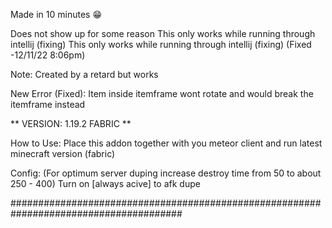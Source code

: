
Made in 10 minutes 😁

Does not show up for some reason
This only works while running through intellij (fixing)
This only works while running through intellij (fixing)  (Fixed -12/11/22 8:06pm)

Note: Created by a retard but works

New Error (Fixed):
Item inside itemframe wont rotate and would break the itemframe instead

** VERSION: 1.19.2 FABRIC **

How to Use:
Place this addon together with you meteor client and run latest minecraft version (fabric) 

Config:
(For optimum server duping increase destroy time from 50 to about 250 - 400)
Turn on [always acive] to afk dupe


#######################################################################################
